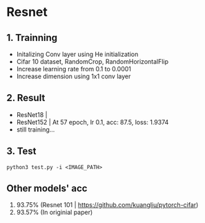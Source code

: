 # Resnet
 
## 1. Trainning
 - Initalizing Conv layer using He initialization
 - Cifar 10 dataset, RandomCrop, RandomHorizontalFlip 
 - Increase learning rate from 0.1 to 0.0001
 - Increase dimension using 1x1 conv layer

## 2. Result
 - ResNet18 | 
 - ResNet152 | At 57 epoch, lr 0.1, acc: 87.5, loss: 1.9374
 - still training...
 
## 3. Test
`` python3 test.py -i <IMAGE_PATH> ``

## Other models' acc
 1. 93.75% (Resnet 101 | https://github.com/kuangliu/pytorch-cifar)
 2. 93.57% (In originial paper)
